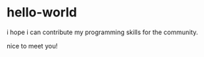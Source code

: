 # hello-world

i hope i can contribute my programming skills for the community. 


nice to meet you!
